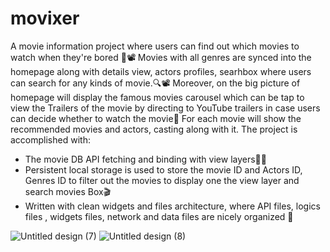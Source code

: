 # movixer

A movie information project where users can find out which movies to watch when they're bored 🤷📽️
Movies with all genres are synced into the homepage along with details view, actors profiles, searhbox where users can search for any kinds of movie.🔍📽️
Moreover, on the big picture of homepage will display the famous movies carousel which can be tap to view the Trailers of the movie by directing to YouTube trailers in case users can decide whether to watch the movie💯 For each movie will show the recommended movies and actors, casting along with it.
The project is accomplished with: 
 - The movie DB API fetching and binding with view layers🧑‍💻
 - Persistent local storage is used to store the movie ID and Actors ID, Genres ID to filter out the movies to display one the view layer and search movies Box🎬
 - Written with clean widgets and files architecture, where API files, logics files , widgets files, network and data files are nicely organized 🎯

![Untitled design (7)](https://github.com/LyNNxMooon/Movixer/assets/112456534/76c8dcca-73c4-48b3-8b47-cc821cd5c2da)
![Untitled design (8)](https://github.com/LyNNxMooon/Movixer/assets/112456534/d6f8b77f-9ffd-45b4-9a8c-360347a723c5)

